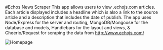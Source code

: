 
#Echos News Scraper
This app allows users to view .echojs.com  articles. Each article displayed includes a headline which is also a link to the source article and a description that includes the date of publish. The app uses Node/Express for the server and routing, MongoDB/Mongoose for the database and models, Handlebars for the layout and views, & Cheerio/Request for scraping the data from http://www.echojs.com/

![Homepage](https://github.com/helenkhoda2019/Newsnews.png)
